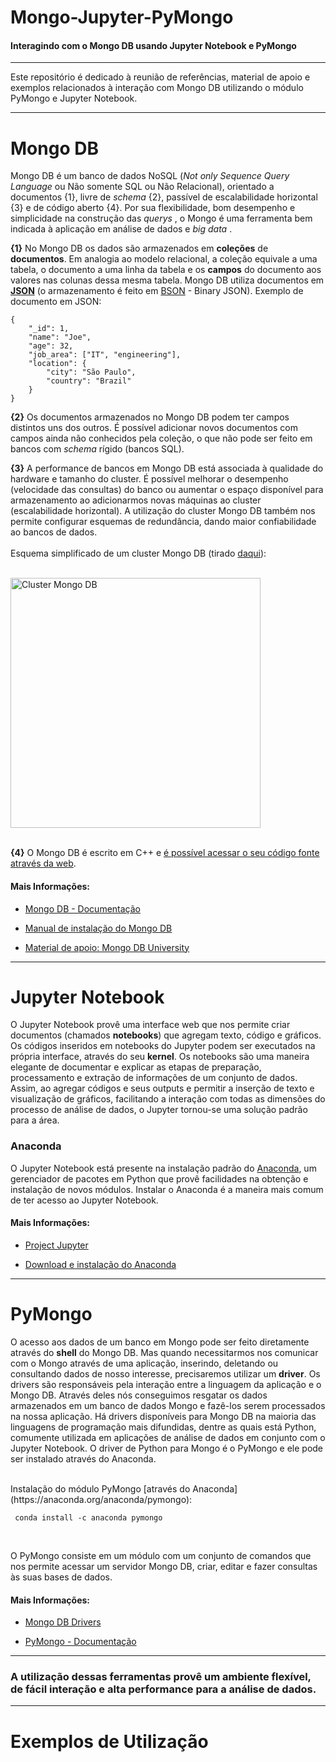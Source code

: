  

# **Mongo-Jupyter-PyMongo**
#### Interagindo com o Mongo DB usando Jupyter Notebook e PyMongo 


-----------

Este repositório é dedicado à reunião de referências, material de apoio e exemplos relacionados à interação com Mongo DB utilizando o módulo PyMongo e Jupyter Notebook. 

-----------

# Mongo DB

Mongo DB é um banco de dados NoSQL (<i>Not only Sequence Query Language</i> ou Não somente SQL ou Não Relacional), orientado a documentos {1}, livre de <i>schema</i> {2}, passível de escalabilidade horizontal {3} e de código aberto {4}. Por sua flexibilidade, bom desempenho e simplicidade na construção das <i> querys </i>, o Mongo é uma ferramenta bem indicada à aplicação em análise de dados e <i> big data </i>. 

**{1}** No Mongo DB os dados são armazenados em **coleções** de **documentos**. Em analogia ao modelo relacional, a coleção equivale a uma tabela, o documento a uma linha da tabela e os **campos** do documento aos valores nas colunas dessa mesma tabela. Mongo DB utiliza documentos  em [**JSON**](http://www.json.org/) (o armazenamento é feito em [BSON](http://bsonspec.org/) - Binary JSON). Exemplo de documento em JSON:

    {
	    "_id": 1,
	    "name": "Joe",
	    "age": 32,
	    "job_area": ["IT", "engineering"],
	    "location": {
		    "city": "São Paulo",
		    "country": "Brazil"
	    }
    }

**{2}** Os documentos armazenados no Mongo DB podem ter campos distintos uns dos outros. É possível adicionar novos documentos com campos ainda não conhecidos pela coleção, o que não pode ser feito em bancos com <i> schema </i> rígido (bancos SQL).

**{3}** A performance de bancos em Mongo DB está associada à qualidade do hardware e tamanho do cluster. É possível melhorar o desempenho (velocidade das consultas) do banco ou aumentar o espaço disponível para armazenamento ao adicionarmos novas máquinas ao cluster (escalabilidade horizontal). A utilização do cluster Mongo DB também nos permite configurar esquemas de redundância, dando maior confiabilidade ao bancos de dados.
</br>
</br>
Esquema simplificado de um cluster Mongo DB (tirado [daqui](https://docs.mongodb.com/v3.0/core/sharding-introduction)):
</br>
</br>
<a href="https://docs.mongodb.com/v3.0/core/sharding-introduction"> 

<img src="https://docs.mongodb.com/v3.0/_images/sharded-collection.png" alt="Cluster Mongo DB" width="400" />

</a>

</br>
</br>
  
**{4}** O Mongo DB é escrito em C++ e [é possível acessar o seu código fonte através da web](https://github.com/mongodb/mongo).

#### Mais Informações:

- [Mongo DB - Documentação](https://docs.mongodb.com/manual/introduction/)

- [Manual de instalação do Mongo DB](https://docs.mongodb.com/manual/installation/)

- [Material de apoio: Mongo DB University](https://university.mongodb.com/) 

-----------

# Jupyter Notebook

O Jupyter Notebook provê uma interface web que nos permite criar documentos (chamados **notebooks**) que agregam texto, código e gráficos. Os códigos inseridos em notebooks do Jupyter podem ser executados na própria interface, através do seu **kernel**. Os notebooks são uma maneira elegante de documentar e explicar as etapas de preparação, processamento e extração de informações de um conjunto de dados.  Assim, ao agregar códigos e seus outputs e permitir a inserção de texto e visualização de gráficos, facilitando a interação com todas as dimensões do processo de análise de dados, o Jupyter tornou-se uma solução padrão para a área.

### Anaconda
O Jupyter Notebook está presente na instalação padrão do [Anaconda](https://docs.continuum.io/), um gerenciador de pacotes em Python que provê facilidades na obtenção e instalação de novos módulos. Instalar o Anaconda é a maneira mais comum de ter acesso ao Jupyter Notebook.

#### Mais Informações:

- [Project Jupyter](http://jupyter.org/)

- [Download e instalação do Anaconda](https://www.anaconda.com/download/)

-----------

# PyMongo

O acesso aos dados de um banco em Mongo pode ser feito diretamente através do **shell** do Mongo DB. Mas quando necessitarmos nos comunicar com o Mongo através de uma aplicação, inserindo, deletando ou consultando dados de nosso interesse, precisaremos utilizar um **driver**. Os drivers são responsáveis pela interação entre a linguagem da aplicação e o Mongo DB. Através deles nós conseguimos resgatar os dados armazenados em um banco de dados Mongo e fazê-los serem processados na nossa aplicação. Há drivers disponíveis para Mongo DB na maioria das linguagens de programação mais difundidas, dentre as quais está Python, comumente utilizada em aplicações de análise de dados em conjunto com o Jupyter Notebook. O driver de Python para Mongo é o PyMongo e ele pode ser instalado através do Anaconda.

</br>
Instalação do módulo PyMongo [através do Anaconda](https://anaconda.org/anaconda/pymongo): 

     conda install -c anaconda pymongo 
</br>

O PyMongo consiste em um módulo com um conjunto de comandos que nos permite acessar um servidor Mongo DB, criar, editar e fazer consultas às suas bases de dados.



#### Mais Informações:

- [Mongo DB Drivers](https://docs.mongodb.com/ecosystem/drivers/)

- [PyMongo - Documentação](https://api.mongodb.com/python/current/)

-----------

### **A utilização dessas ferramentas provê um ambiente  flexível, de fácil interação e alta performance para a análise de dados.**

-----------
# Exemplos de Utilização


